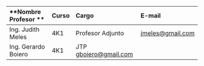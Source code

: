 
|    **Nombre Profesor  **    |    **Curso**    |    **Cargo**      |    **E-mail**                  |
| :-------------------------  | :---------------| :-----------------| :------------------------------|
| Ing. Judith Meles           | 4K1             | Profesor Adjunto  | jmeles@gmail.com               |
| Ing. Gerardo Boiero         | 4K1             |   JTP               gboiero@gmail.com              |


